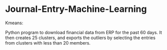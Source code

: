 # Journal-Entry-Machine-Learning

Kmeans:

Python program to download financial data from ERP for the past 60 days. It then creates 25 clusters, and exports the outliers by selecting the entries from clusters with less than 20 members. 
